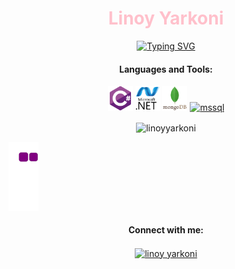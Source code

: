 <h1 align="center" style="color:pink">Linoy Yarkoni</h1>

<p align="center"> <a href="https://git.io/typing-svg"><img src="https://readme-typing-svg.demolab.com?font=Fira+Code&pause=1000&color=F771DE&center=true&vCenter=true&width=435&lines=Software+Developer" alt="Typing SVG" /></a></p>

<h4 align="center">Languages and Tools:</h4>
<p align="center"> <a href="https://www.w3schools.com/cs/" target="_blank" rel="noreferrer">
  <img src="https://raw.githubusercontent.com/devicons/devicon/master/icons/csharp/csharp-original.svg" alt="csharp" width="40" height="40"/></a>
  <a href="https://dotnet.microsoft.com/" target="_blank" rel="noreferrer">
    <img src="https://raw.githubusercontent.com/devicons/devicon/master/icons/dot-net/dot-net-original-wordmark.svg" alt="dotnet" width="40" height="40"/></a>
  <a href="https://www.mongodb.com/" target="_blank" rel="noreferrer">
    <img src="https://raw.githubusercontent.com/devicons/devicon/master/icons/mongodb/mongodb-original-wordmark.svg" alt="mongodb" width="40" height="40"/></a>
  <a href="https://www.microsoft.com/en-us/sql-server" target="_blank" rel="noreferrer">
    <img src="https://www.svgrepo.com/show/303229/microsoft-sql-server-logo.svg" alt="mssql" width="40" height="40"/></a></p>

<p align="center"><img align="center" src="https://github-readme-streak-stats.herokuapp.com/?user=linoyyarkoni&theme=radical&border_radius=6" alt="linoyyarkoni" /></p>

![snake gif](https://github.com/LinoyYarkoni/LinoyYarkoni/blob/output/github-contribution-grid-snake.gif)

<h4 align="center">Connect with me:</h4>
<p align="center">
<a href="https://linkedin.com/in/linoy-yarkoni" target="blank"><img align="center" src="https://raw.githubusercontent.com/rahuldkjain/github-profile-readme-generator/master/src/images/icons/Social/linked-in-alt.svg" alt="linoy yarkoni" height="30" width="40" /></a>
</p>
